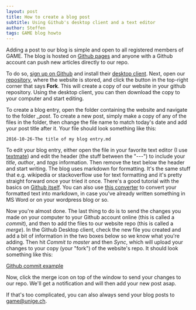 ```yaml
---
layout: post
title: How to create a blog post
subtitle: Using Github's desktop client and a text editor
author: Steffen
tags: GAME blog howto
---
```


Adding a post to our blog is simple and open to all registered members of GAME. The blog is hosted on [Github pages](https://pages.github.com) and anyone with a Github account can push new articles directly to our repo. 

To do so, [sign up on Github](https://github.com/join) and install their [desktop client](https://desktop.github.com). Next, open our [repository](https://github.com/game-unige-blog/game-unige-blog.github.io), where the website is stored, and click the button in the top-right corner that says **Fork**. This will create a copy of our website in your github repository. Using the desktop client, you can then download the copy to your computer and start editing. 

To create a blog entry, open the folder containing the website and navigate to the folder *_post*. To create a new post, simply make a copy of any of the files in the folder, then change the file name to match today's date and add your post title after it. Your file should look something like this:

    2016-10-26-The title of my blog entry.md

To edit your blog entry, either open the file in your favorite text editor (I use [textmate](https://macromates.com)) and edit the header (the stuff between the "---") to include your *title*, *author*, and *tags* information. Then remove the text below the header and start writing. The blog uses markdown for formatting. It's the same stuff that e.g. wikipedia or stackoverflow use for text formatting and it's pretty straight forward once your tried it once. There's a good tutorial with the basics on [Github itself](https://guides.github.com/features/mastering-markdown/). You can also use [this converter](http://markitdown.medusis.com) to convert your formatted text into markdown, in case you've already written something in MS Word or on your wordpress blog or so. 

Now you're almost done. The last thing to do is to send the changes you made on your computer to your Github account online (this is called a *commit*), and then to add the files to our website repo (this is called a *merge*). In the Github Desktop client, check the new file you created and add a bit of information in the two boxes below so we know what you're adding. Then hit *Commit to master* and then *Sync*, which will upload your changes to your copy (your "fork") of the website's repo. It should look something like this:

[Github commit example](img/blog/github_commit_example.png)

Now, click the merge icon on top of the window to send your changes to our repo. We'll get a notification and will then add your new post asap. 

If that's too complicated, you can also always send your blog posts to game@unige.ch.